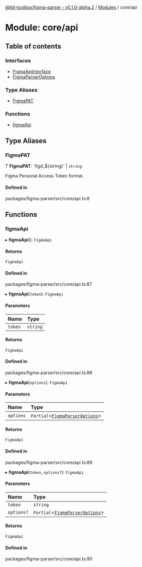 [@ltd-toolbox/figma-parser - v0.1.0-alpha.2](../README.md) / [Modules](../modules.md) / core/api

# Module: core/api

## Table of contents

### Interfaces

- [FigmaApiInterface](../interfaces/core_api.FigmaApiInterface.md)
- [FigmaParserOptions](../interfaces/core_api.FigmaParserOptions.md)

### Type Aliases

- [FigmaPAT](core_api.md#figmapat)

### Functions

- [figmaApi](core_api.md#figmaapi)

## Type Aliases

### FigmaPAT

Ƭ **FigmaPAT**: \`figd\_$\{string}\` \| `string`

Figma Personal Access Token format.

#### Defined in

packages/figma-parser/src/core/api.ts:8

## Functions

### figmaApi

▸ **figmaApi**(): `FigmaApi`

#### Returns

`FigmaApi`

#### Defined in

packages/figma-parser/src/core/api.ts:87

▸ **figmaApi**(`token`): `FigmaApi`

#### Parameters

| Name | Type |
| :------ | :------ |
| `token` | `string` |

#### Returns

`FigmaApi`

#### Defined in

packages/figma-parser/src/core/api.ts:88

▸ **figmaApi**(`options`): `FigmaApi`

#### Parameters

| Name | Type |
| :------ | :------ |
| `options` | `Partial`\<[`FigmaParserOptions`](../interfaces/core_api.FigmaParserOptions.md)\> |

#### Returns

`FigmaApi`

#### Defined in

packages/figma-parser/src/core/api.ts:89

▸ **figmaApi**(`token`, `options?`): `FigmaApi`

#### Parameters

| Name | Type |
| :------ | :------ |
| `token` | `string` |
| `options?` | `Partial`\<[`FigmaParserOptions`](../interfaces/core_api.FigmaParserOptions.md)\> |

#### Returns

`FigmaApi`

#### Defined in

packages/figma-parser/src/core/api.ts:90
